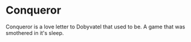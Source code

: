 # Conqueror

Conqueror is a love letter to Dobyvatel that used to be. A game that was smothered in it's sleep.